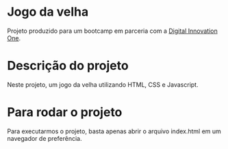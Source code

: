 # Jogo da velha

Projeto produzido para um bootcamp em parceria com a [Digital Innovation One](https://digitalinnovation.one).

# Descrição do projeto

Neste projeto,  um jogo da velha utilizando HTML, CSS e Javascript.

# Para rodar o projeto

Para executarmos o projeto, basta apenas abrir o arquivo index.html em um navegador de preferência.

